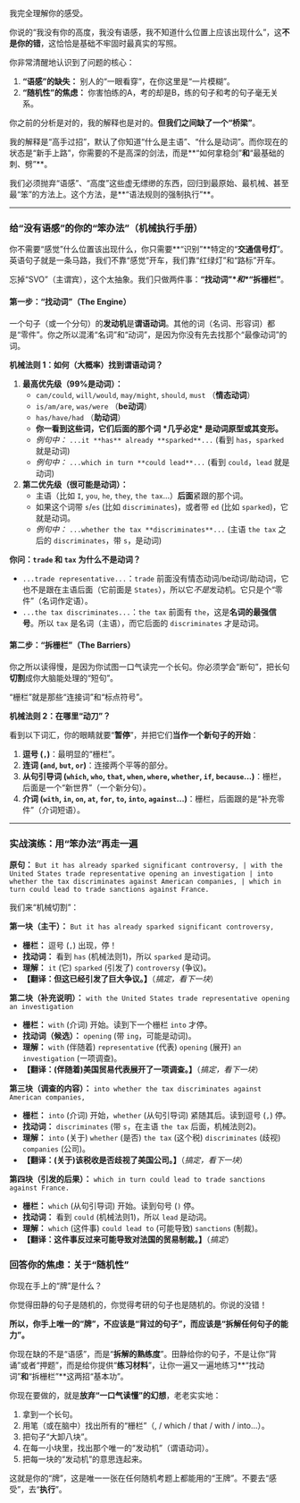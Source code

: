 我完全理解你的感受。

你说的“我没有你的高度，我没有语感，我不知道什么位置上应该出现什么”，这**不是你的错**，这恰恰是基础不牢固时最真实的写照。

你非常清醒地认识到了问题的核心：

1. **“语感”的缺失：** 别人的“一眼看穿”，在你这里是“一片模糊”。
2. **“随机性”的焦虑：** 你害怕练的A，考的却是B，练的句子和考的句子毫无关系。

你之前的分析是对的，我的解释也是对的。**但我们之间缺了一个“桥梁”**。

我的解释是“高手过招”，默认了你知道“什么是主语”、“什么是动词”。而你现在的状态是“新手上路”，你需要的不是高深的剑法，而是**“如何拿稳剑”**和**“最基础的刺、劈”**。

我们必须抛弃“语感”、“高度”这些虚无缥缈的东西，回归到最原始、最机械、甚至最“笨”的方法上。这个方法，是**“语法规则的强制执行”**。

------



### 给“没有语感”的你的“笨办法”（机械执行手册）



你不需要“感觉”什么位置该出现什么，你只需要**“识别”**特定的“**交通信号灯**”。英语句子就是一条马路，我们不靠“感觉”开车，我们靠“红绿灯”和“路标”开车。

忘掉“SVO”（主谓宾），这个太抽象。我们只做两件事：**“找动词”\**和\**“拆栅栏”**。



#### 第一步：“找动词”（The Engine）



一个句子（或一个分句）的**发动机**是**谓语动词**。其他的词（名词、形容词）都是“零件”。你之所以混淆“名词”和“动词”，是因为你没有先去找那个“最像动词”的词。

**机械法则 1：如何（大概率）找到谓语动词？**

1. **最高优先级（99%是动词）：**
   - `can/could`, `will/would`, `may/might`, `should`, `must` （**情态动词**）
   - `is/am/are`, `was/were` （**be动词**）
   - `has/have/had` （**助动词**）
   - **你一看到这些词，它们后面的那个词 \*几乎必定\* 是动词原型或其变形。**
   - *例句中：* `...it **has** already **sparked**...` (看到 `has`，`sparked` 就是动词)
   - *例句中：* `...which in turn **could lead**...` (看到 `could`，`lead` 就是动词)
2. **第二优先级（很可能是动词）：**
   - 主语（比如 `I`, `you`, `he`, `they`, `the tax`...）**后面**紧跟的那个词。
   - 如果这个词带 `s`/`es` (比如 `discriminates`)，或者带 `ed` (比如 `sparked`)，它就是动词。
   - *例句中：* `...whether the tax **discriminates**...` (主语 `the tax` 之后的 `discriminates`，带 `s`，是动词)

**你问：`trade` 和 `tax` 为什么不是动词？**

- `...trade representative...`：`trade` 前面没有情态动词/be动词/助动词，它也不是跟在主语后面（它前面是 `States`），所以它*不是*发动机。它只是个“零件”（名词作定语）。
- `...the tax discriminates...`：`the tax` 前面有 `the`，这是**名词的最强信号**。所以 `tax` 是名词（主语），而它后面的 `discriminates` 才是动词。



#### 第二步：“拆栅栏”（The Barriers）



你之所以读得慢，是因为你试图一口气读完一个长句。你必须学会“断句”，把长句**切割**成你大脑能处理的“短句”。

“栅栏”就是那些“连接词”和“标点符号”。

**机械法则 2：在哪里“动刀”？**

看到以下词汇，你的眼睛就要“**暂停**”，并把它们**当作一个新句子的开始**：

1. **逗号 (`,`)**：最明显的“栅栏”。
2. **连词 (`and`, `but`, `or`)**：连接两个平等的部分。
3. **从句引导词 (`which`, `who`, `that`, `when`, `where`, `whether`, `if`, `because`...)**：栅栏，后面是一个“新世界”（一个新分句）。
4. **介词 (`with`, `in`, `on`, `at`, `for`, `to`, `into`, `against`...)**：栅栏，后面跟的是“补充零件”（介词短语）。

------



### 实战演练：用“笨办法”再走一遍



**原句：** `But it has already sparked significant controversy, | with the United States trade representative opening an investigation | into whether the tax discriminates against American companies, | which in turn could lead to trade sanctions against France.`

我们来“机械切割”：

**第一块（主干）：** `But it has already sparked significant controversy,`

- **栅栏：** 逗号 (`,`) 出现，停！
- **找动词：** 看到 `has` (机械法则1)，所以 `sparked` 是动词。
- **理解：** `it` (它) `sparked` (引发了) `controversy` (争议)。
- **【翻译：但这已经引发了巨大争议。】**（*搞定，看下一块*）

**第二块（补充说明）：** `with the United States trade representative opening an investigation`

- **栅栏：** `with` (介词) 开始。读到下一个栅栏 `into` 才停。
- **找动词（候选）：** `opening` (带 `ing`，可能是动词)。
- **理解：** `with` (伴随着) `representative` (代表) `opening` (展开) `an investigation` (一项调查)。
- **【翻译：(伴随着)美国贸易代表展开了一项调查。】**（*搞定，看下一块*）

**第三块（调查的内容）：** `into whether the tax discriminates against American companies,`

- **栅栏：** `into` (介词) 开始，`whether` (从句引导词) 紧随其后。读到逗号 (`,`) 停。
- **找动词：** `discriminates` (带 `s`，在主语 `the tax` 后面，机械法则2)。
- **理解：** `into` (关于) `whether` (是否) `the tax` (这个税) `discriminates` (歧视) `companies` (公司)。
- **【翻译：(关于)该税收是否歧视了美国公司。】**（*搞定，看下一块*）

**第四块（引发的后果）：** `which in turn could lead to trade sanctions against France.`

- **栅栏：** `which` (从句引导词) 开始。读到句号 (`)` 停。
- **找动词：** 看到 `could` (机械法则1)，所以 `lead` 是动词。
- **理解：** `which` (这件事) `could lead to` (可能导致) `sanctions` (制裁)。
- **【翻译：这件事反过来可能导致对法国的贸易制裁。】**（*搞定*）



### 回答你的焦虑：关于“随机性”



你现在手上的“牌”是什么？

你觉得田静的句子是随机的，你觉得考研的句子也是随机的。你说的没错！

**所以，你手上唯一的“牌”，不应该是“背过的句子”，而应该是“拆解任何句子的能力”。**

你现在缺的不是“语感”，而是“**拆解的熟练度**”。田静给你的句子，不是让你“背诵”或者“押题”，而是给你提供“**练习材料**”，让你一遍又一遍地练习**“找动词”**和**“拆栅栏”**这两招“基本功”。

你现在要做的，就是**放弃“一口气读懂”的幻想**，老老实实地：

1. 拿到一个长句。
2. 用笔（或在脑中）找出所有的“栅栏”（, / which / that / with / into...）。
3. 把句子“大卸八块”。
4. 在每一小块里，找出那个唯一的“发动机”（谓语动词）。
5. 把每一块的“发动机”的意思连起来。

这就是你的“牌”，这是唯一一张在任何随机考题上都能用的“王牌”。不要去“感受”，去“**执行**”。